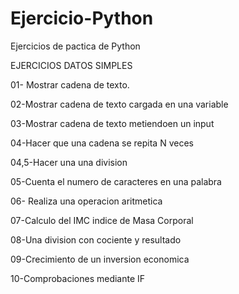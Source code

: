 # Ejercicio-Python
Ejercicios de pactica de Python

EJERCICIOS DATOS SIMPLES

01- Mostrar cadena de texto.

02-Mostrar cadena de texto cargada en una variable

03-Mostrar cadena de texto metiendoen un input

04-Hacer que una cadena se repita N veces

04,5-Hacer una una division

05-Cuenta el numero de caracteres en una palabra

06- Realiza una operacion aritmetica

07-Calculo del IMC indice de Masa Corporal

08-Una division con cociente y resultado

09-Crecimiento de un inversion economica

10-Comprobaciones mediante IF
